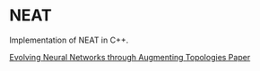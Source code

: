 # NEAT
Implementation of NEAT in C++.

[Evolving Neural Networks through Augmenting Topologies Paper](http://nn.cs.utexas.edu/downloads/papers/stanley.ec02.pdf)
